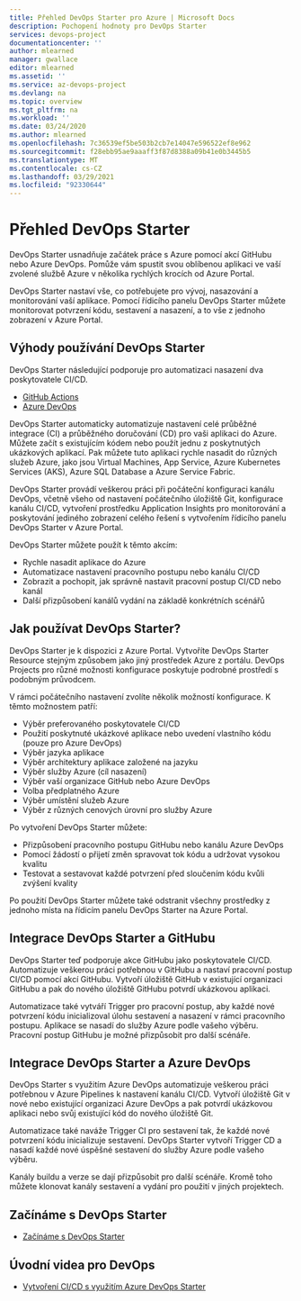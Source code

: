 ```yaml
---
title: Přehled DevOps Starter pro Azure | Microsoft Docs
description: Pochopení hodnoty pro DevOps Starter
services: devops-project
documentationcenter: ''
author: mlearned
manager: gwallace
editor: mlearned
ms.assetid: ''
ms.service: az-devops-project
ms.devlang: na
ms.topic: overview
ms.tgt_pltfrm: na
ms.workload: ''
ms.date: 03/24/2020
ms.author: mlearned
ms.openlocfilehash: 7c36539ef5be503b2cb7e14047e596522ef8e962
ms.sourcegitcommit: f28ebb95ae9aaaff3f87d8388a09b41e0b3445b5
ms.translationtype: MT
ms.contentlocale: cs-CZ
ms.lasthandoff: 03/29/2021
ms.locfileid: "92330644"
---
```

# <a name="overview-of-devops-starter"></a>Přehled DevOps Starter

 DevOps Starter usnadňuje začátek práce s Azure pomocí akcí GitHubu nebo Azure DevOps. Pomůže vám spustit svou oblíbenou aplikaci ve vaší zvolené službě Azure v několika rychlých krocích od Azure Portal. 

 DevOps Starter nastaví vše, co potřebujete pro vývoj, nasazování a monitorování vaší aplikace. Pomocí řídicího panelu DevOps Starter můžete monitorovat potvrzení kódu, sestavení a nasazení, a to vše z jednoho zobrazení v Azure Portal.

## <a name="advantages-of-using-devops-starter"></a>Výhody používání DevOps Starter

  DevOps Starter následující podporuje pro automatizaci nasazení dva poskytovatele CI/CD.
  * [GitHub Actions](https://github.com/features/actions)
  * [Azure DevOps](https://azure.microsoft.com/services/devops)

  DevOps Starter automaticky automatizuje nastavení celé průběžné integrace (CI) a průběžného doručování (CD) pro vaši aplikaci do Azure.  Můžete začít s existujícím kódem nebo použít jednu z poskytnutých ukázkových aplikací. Pak můžete tuto aplikaci rychle nasadit do různých služeb Azure, jako jsou Virtual Machines, App Service, Azure Kubernetes Services (AKS), Azure SQL Database a Azure Service Fabric.  

  DevOps Starter provádí veškerou práci při počáteční konfiguraci kanálu DevOps, včetně všeho od nastavení počátečního úložiště Git, konfigurace kanálu CI/CD, vytvoření prostředku Application Insights pro monitorování a poskytování jediného zobrazení celého řešení s vytvořením řídicího panelu DevOps Starter v Azure Portal.

DevOps Starter můžete použít k těmto akcím:

* Rychle nasadit aplikace do Azure
* Automatizace nastavení pracovního postupu nebo kanálu CI/CD
* Zobrazit a pochopit, jak správně nastavit pracovní postup CI/CD nebo kanál
* Další přizpůsobení kanálů vydání na základě konkrétních scénářů

## <a name="how-to-use-devops-starter"></a>Jak používat DevOps Starter?

  DevOps Starter je k dispozici z Azure Portal. Vytvoříte DevOps Starter Resource stejným způsobem jako jiný prostředek Azure z portálu. DevOps Projects pro různé možnosti konfigurace poskytuje podrobné prostředí s podobným průvodcem.  

V rámci počátečního nastavení zvolíte několik možností konfigurace. K těmto možnostem patří:

* Výběr preferovaného poskytovatele CI/CD
* Použití poskytnuté ukázkové aplikace nebo uvedení vlastního kódu (pouze pro Azure DevOps)
* Výběr jazyka aplikace
* Výběr architektury aplikace založené na jazyku
* Výběr služby Azure (cíl nasazení)
* Výběr vaší organizace GitHub nebo Azure DevOps
* Volba předplatného Azure
* Výběr umístění služeb Azure
* Výběr z různých cenových úrovní pro služby Azure

Po vytvoření DevOps Starter můžete:

* Přizpůsobení pracovního postupu GitHubu nebo kanálu Azure DevOps
* Pomocí žádostí o přijetí změn spravovat tok kódu a udržovat vysokou kvalitu
* Testovat a sestavovat každé potvrzení před sloučením kódu kvůli zvýšení kvality

Po použití DevOps Starter můžete také odstranit všechny prostředky z jednoho místa na řídicím panelu DevOps Starter na Azure Portal.

## <a name="devops-starter-and-github-integration"></a>Integrace DevOps Starter a GitHubu

DevOps Starter teď podporuje akce GitHubu jako poskytovatele CI/CD. Automatizuje veškerou práci potřebnou v GitHubu a nastaví pracovní postup CI/CD pomocí akcí GitHubu. Vytvoří úložiště GitHub v existující organizaci GitHubu a pak do nového úložiště GitHubu potvrdí ukázkovou aplikaci.  

Automatizace také vytváří Trigger pro pracovní postup, aby každé nové potvrzení kódu inicializoval úlohu sestavení a nasazení v rámci pracovního postupu. Aplikace se nasadí do služby Azure podle vašeho výběru. Pracovní postup GitHubu je možné přizpůsobit pro další scénáře. 

## <a name="devops-starter-and-azure-devops-integration"></a>Integrace DevOps Starter a Azure DevOps

DevOps Starter s využitím Azure DevOps automatizuje veškerou práci potřebnou v Azure Pipelines k nastavení kanálu CI/CD. Vytvoří úložiště Git v nové nebo existující organizaci Azure DevOps a pak potvrdí ukázkovou aplikaci nebo svůj existující kód do nového úložiště Git.  

Automatizace také naváže Trigger CI pro sestavení tak, že každé nové potvrzení kódu inicializuje sestavení. DevOps Starter vytvoří Trigger CD a nasadí každé nové úspěšné sestavení do služby Azure podle vašeho výběru.  

Kanály buildu a verze se dají přizpůsobit pro další scénáře. Kromě toho můžete klonovat kanály sestavení a vydání pro použití v jiných projektech.

## <a name="getting-started-with-devops-starter"></a>Začínáme s DevOps Starter

* [Začínáme s DevOps Starter](./azure-devops-project-github.md)

##  <a name="devops-starter-videos"></a>Úvodní videa pro DevOps

* [Vytvoření CI/CD s využitím Azure DevOps Starter](https://www.youtube.com/watch?v=NuYDAs3kNV8)
